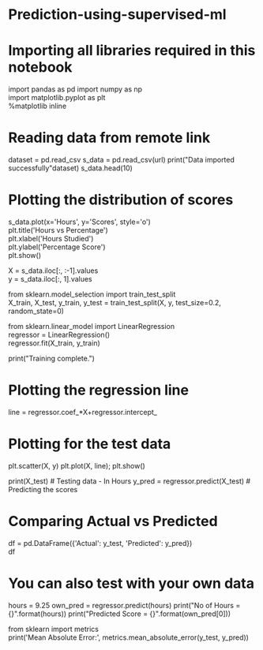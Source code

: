 
# Prediction-using-supervised-ml

# Importing all libraries required in this notebook
import pandas as pd
import numpy as np  
import matplotlib.pyplot as plt  
%matplotlib inline

# Reading data from remote link
dataset = pd.read_csv
s_data = pd.read_csv(url)
print("Data imported successfully"dataset)
s_data.head(10)

# Plotting the distribution of scores
s_data.plot(x='Hours', y='Scores', style='o')  
plt.title('Hours vs Percentage')  
plt.xlabel('Hours Studied')  
plt.ylabel('Percentage Score')  
plt.show()

X = s_data.iloc[:, :-1].values  
y = s_data.iloc[:, 1].values 

from sklearn.model_selection import train_test_split  
X_train, X_test, y_train, y_test = train_test_split(X, y, 
                            test_size=0.2, random_state=0) 
                            
from sklearn.linear_model import LinearRegression  
regressor = LinearRegression()  
regressor.fit(X_train, y_train) 

print("Training complete.")

# Plotting the regression line
line = regressor.coef_*X+regressor.intercept_

# Plotting for the test data
plt.scatter(X, y)
plt.plot(X, line);
plt.show()

print(X_test) # Testing data - In Hours
y_pred = regressor.predict(X_test) # Predicting the scores

# Comparing Actual vs Predicted
df = pd.DataFrame({'Actual': y_test, 'Predicted': y_pred})  
df 

# You can also test with your own data
hours = 9.25
own_pred = regressor.predict(hours)
print("No of Hours = {}".format(hours))
print("Predicted Score = {}".format(own_pred[0]))

from sklearn import metrics  
print('Mean Absolute Error:', 
      metrics.mean_absolute_error(y_test, y_pred)) 
